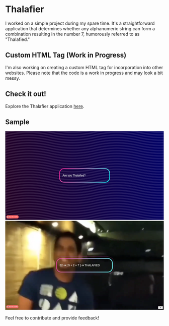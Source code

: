 # Thalafier

I worked on a simple project during my spare time. It's a straightforward application that determines whether any alphanumeric string can form a combination resulting in the number 7, humorously referred to as "Thalafied."

## Custom HTML Tag (Work in Progress)

I'm also working on creating a custom HTML tag for incorporation into other websites. Please note that the code is a work in progress and may look a bit messy.

## Check it out!

Explore the Thalafier application [here](https://thalafier.vercel.app/).

## Sample 

![Example Image](/Output/thalafied1.png)
![Example Image](/Output/thalafied2.png)


Feel free to contribute and provide feedback!
